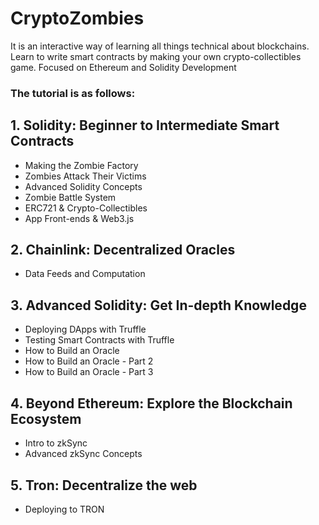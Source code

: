 <h1> CryptoZombies </h1>

<p>It is an interactive way of learning all things technical about blockchains. Learn to write smart contracts by making your own crypto-collectibles game. Focused on Ethereum and Solidity Development</p>

<h3>The tutorial is as follows: </h3>

## 1. Solidity: Beginner to Intermediate Smart Contracts

* Making the Zombie Factory
* Zombies Attack Their Victims
* Advanced Solidity Concepts
* Zombie Battle System
* ERC721 & Crypto-Collectibles
* App Front-ends & Web3.js

## 2. Chainlink: Decentralized Oracles

* Data Feeds and Computation

## 3. Advanced Solidity: Get In-depth Knowledge

* Deploying DApps with Truffle
* Testing Smart Contracts with Truffle
* How to Build an Oracle
* How to Build an Oracle - Part 2
* How to Build an Oracle - Part 3

## 4. Beyond Ethereum: Explore the Blockchain Ecosystem

* Intro to zkSync
* Advanced zkSync Concepts

## 5. Tron: Decentralize the web

* Deploying to TRON
